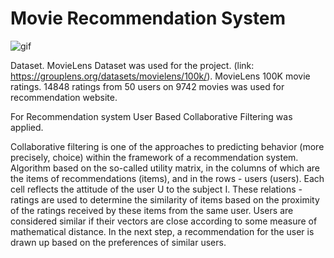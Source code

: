 # Movie Recommendation System




![gif](https://github.com/aigerimmmm/recommendation-movie/blob/master/gif.gif)


Dataset.
MovieLens Dataset was used for the project. (link: https://grouplens.org/datasets/movielens/100k/).
MovieLens 100K movie ratings. 14848 ratings from 50 users on 9742 movies was used for recommendation website.

For Recommendation system User Based Collaborative Filtering was applied. 

Collaborative filtering is one of the approaches to predicting behavior (more precisely, choice) within the framework of a recommendation system. Algorithm based on the so-called utility matrix, in the columns of which are the items of recommendations (items), and in the rows - users (users). Each cell reflects the attitude of the user U to the subject I. These relations - ratings are used to determine the similarity of items based on the proximity of the ratings received by these items from the same user. Users are considered similar if their vectors are close according to some measure of mathematical distance. In the next step, a recommendation for the user is drawn up based on the preferences of similar users.



